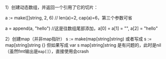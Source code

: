1）创建动态数组，并返回一个引用了它的切片：

a := make([]string, 2, 6)  // len(a)=2, cap(a)=6，第三个参数可省

a = append(a, "hello") //这是往数组尾部添加，a[0] = a[1] = "", a[2] = "hello"

2）创建map（并非map指针）
s := make(map[string]string)
或者写成 s := map[string]string {}
但如果写成 var s map[string]string 是有问题的，此时是nil（虽然fmt输出是`map[]`），直接使用会crash
